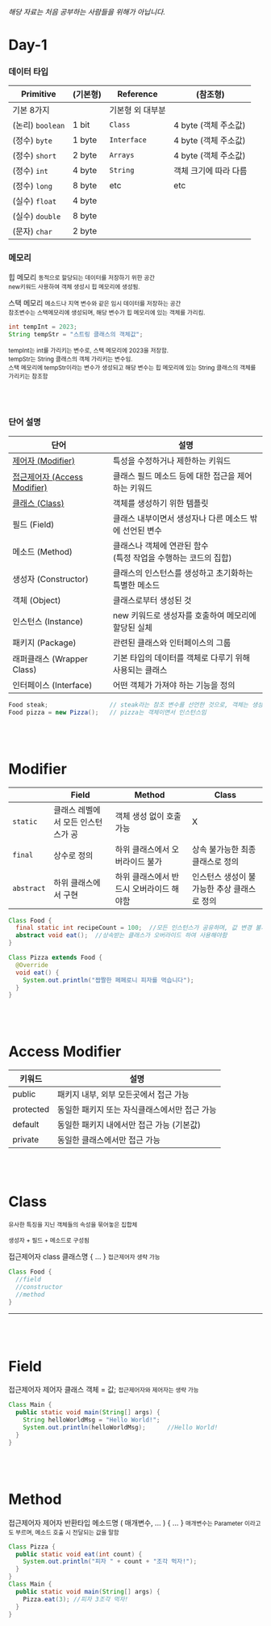 *해당 자료는 처음 공부하는 사람들을 위해가 아닙니다.*

Day-1
================

### 데이터 타입
Primitive | (기본형) | Reference | (참조형)
-|-|-|-
기본 8가지 | | 기본형 외 대부분 |
(논리) `boolean` | 1 bit | `Class` | 4 byte (객체 주소값)
(정수) `byte` | 1 byte | `Interface` | 4 byte (객체 주소값)
(정수) `short` | 2 byte | `Arrays` | 4 byte (객체 주소값)
(정수) `int` | 4 byte | `String` | 객체 크기에 따라 다름
(정수) `long` | 8 byte | etc | etc
(실수) `float` | 4 byte |
(실수) `double` | 8 byte |
(문자) `char` | 2 byte |

### 메모리

<small> <big> 힙 메모리 </big>
  동적으로 할당되는 데이터를 저장하기 위한 공간 <br> new키워드 사용하여 객체 생성시 힙 메모리에 생성됨. 
</small>

<small> <big> 스택 메모리 </big>
  메소드나 지역 변수와 같은 임시 데이터를 저장하는 공간 <br> 참조변수는 스택메모리에 생성되며, 해당 변수가 힙 메모리에 있는 객체를 가리킴.
</small>

```java
int tempInt = 2023;
String tempStr = "스트링 클래스의 객체값";
```
<small>
  tempInt는 int를 가리키는 변수로, 스택 메모리에 2023을 저장함.<br>
  tempStr는 String 클래스의 객체 가리키는 변수임. <br> 
  스택 메모리에 tempStr이라는 변수가 생성되고 해당 변수는 힙 메모리에 있는 String 클래스의 객체를 가리키는 참조함
</small>

<br><br>

### 단어 설명
단어 | 설명
-|-
[제어자 (Modifier)](#modifier)| 특성을 수정하거나 제한하는 키워드
[접근제어자 (Access Modifier)](#access-modifier)| 클래스 필드 메소드 등에 대한 접근을 제어하는 키워드
[클래스 (Class)](#class) | 객체를 생성하기 위한 템플릿
필드 (Field) | 클래스 내부이면서 생성자나 다른 메소드 밖에 선언된 변수
메소드 (Method) | 클래스나 객체에 연관된 함수 <br>(특정 작업을 수행하는 코드의 집합)
생성자 (Constructor) | 클래스의 인스턴스를 생성하고 초기화하는 특별한 메소드
객체 (Object) | 클래스로부터 생성된 것
인스턴스 (Instance) | new 키워드로 생성자를 호출하여 메모리에 할당된 실체
패키지 (Package) | 관련된 클래스와 인터페이스의 그룹
래퍼클래스 (Wrapper Class) | 기본 타입의 데이터를 객체로 다루기 위해 사용되는 클래스
인터페이스 (Interface) | 어떤 객체가 가져야 하는 기능을 정의
```java
Food steak;                 // steak라는 참조 변수를 선언한 것으로, 객체는 생성하였으나 인스턴스는 생성되지 않음
Food pizza = new Pizza();   // pizza는 객체이면서 인스턴스임
```

<br><br>

# Modifier
| | Field | Method | Class |
-|-|-|-
`static` | 클래스 레벨에서 모든 인스턴스가 공 | 객체 생성 없이 호출 가능 | X
`final` | 상수로 정의 | 하위 클래스에서 오버라이드 불가 | 상속 불가능한 최종 클래스로 정의
`abstract` | 하위 클래스에서 구현 | 하위 클래스에서 반드시 오버라이드 해야함 | 인스턴스 생성이 불가능한 추상 클래스로 정의
```java
Class Food {
  final static int recipeCount = 100;  //모든 인스턴스가 공유하며, 값 변경 불가능
  abstract void eat();  //상속받는 클래스가 오버라이드 하여 사용해야함
}

Class Pizza extends Food {
  @Override
  void eat() {
    System.out.println("짭짤한 페페로니 피자를 먹습니다");
  }
}
```

<br><br>

# Access Modifier
키워드 | 설명
-|-
public | 패키지 내부, 외부 모든곳에서 접근 가능
protected | 동일한 패키지 또는 자식클래스에서만 접근 가능
default | 동일한 패키지  내에서만 접근 가능 (기본값)
private | 동일한 클래스에서만 접근 가능

<br><br>

# Class

<small> 유사한 특징을 지닌 객체들의 속성을 묶어놓은 집합체 </small>

<small> 생성자 + 필드 + 메소드로 구성됨 </small>

접근제어자 class 클래스명 { ... }
<small> 접근제어자 생략 가능 </small>
```java
Class Food {
  //field
  //constructor
  //method
}
```









---------------------------

<br><br>
# Field

접근제어자 제어자 클래스 객체 = 값;
<small> 접근제어자와 제어자는 생략 가능 </small>
```java
Class Main {
  public static void main(String[] args) {
    String helloWorldMsg = "Hello World!";
    System.out.println(helloWorldMsg);      //Hello World!
  }
}
```

<br><br>

# Method

접근제어자 제어자 반환타입 메소드명 ( 매개변수, ... ) { ... }
<small> 매개변수는 Parameter 이라고도 부르며, 메소드 호출 시 전달되는 값을 말함 </small>
```java
Class Pizza {
  public static void eat(int count) {
    System.out.println("피자 " + count + "조각 먹자!");
  }
}
Class Main {
  public static void main(String[] args) {
    Pizza.eat(3); //피자 3조각 먹자!
  }
}
```

